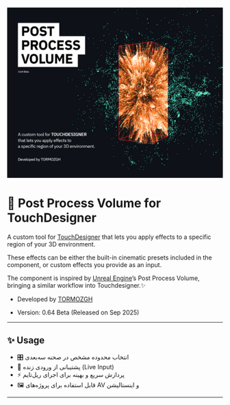 ![Cover](Cover.jpg)

# 🎨 Post Process Volume for TouchDesigner

A custom tool for [TouchDesigner](https://derivative.ca) that lets you apply effects to a specific region of your 3D environment.

These effects can be either the built-in cinematic presets included in the component, or custom effects you provide as an input.

The component is inspired by [Unreal Engine](https://www.unrealengine.com/en-US)’s Post Process Volume, bringing a similar workflow into Touchdesigner.✨  

- Developed by [TORMOZGH](www.instagram.com/tormozgh)

- Version: 0.64 Beta (Released on Sep 2025)



---

## ✨ Usage
- 🎛️ انتخاب محدوده مشخص در صحنه سه‌بعدی  
- 🎥 پشتیبانی از ورودی زنده (Live Input)  
- ⚡ پردازش سریع و بهینه برای اجرای ریل‌تایم  
- 🖼️ قابل استفاده برای پروژه‌های AV و اینستالیشن  

---
